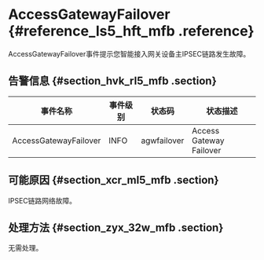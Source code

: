 # AccessGatewayFailover {#reference_ls5_hft_mfb .reference}

AccessGatewayFailover事件提示您智能接入网关设备主IPSEC链路发生故障。

## 告警信息 {#section_hvk_rl5_mfb .section}

|事件名称|事件级别|状态码|状态描述|
|----|----|---|----|
|AccessGatewayFailover|INFO|agwfailover|Access Gateway Failover|

## 可能原因 {#section_xcr_ml5_mfb .section}

IPSEC链路网络故障。

## 处理方法 {#section_zyx_32w_mfb .section}

无需处理。

